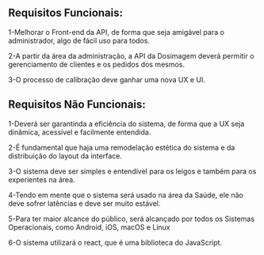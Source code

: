 

## **Requisitos Funcionais:**

1-Melhorar o Front-end da API, de forma que seja amigável para o administrador, algo de fácil uso para todos.

2-A partir da área da administração, a API da Dosimagem deverá permitir o gerenciamento de clientes e os pedidos dos mesmos.

3-O processo de calibração deve ganhar uma nova UX e UI.

## **Requisitos Não Funcionais:**

1-Deverá ser garantinda a eficiência do sistema, de forma que a UX seja dinâmica, acessível e facilmente entendida.

2-É fundamental que haja uma remodelação estética do sistema e da distribuição do layout da interface.

3-O sistema deve ser simples e entendível para os leigos e também para os experientes na área.

4-Tendo em mente que o sistema será usado na área da Saúde, ele não deve sofrer latências e deve ser muito estável.

5-Para ter maior alcance do público, será alcançado por todos os Sistemas Operacionais, como Android, iOS, macOS e Linux

6-O sistema utilizará o react, que é uma biblioteca do JavaScript.


